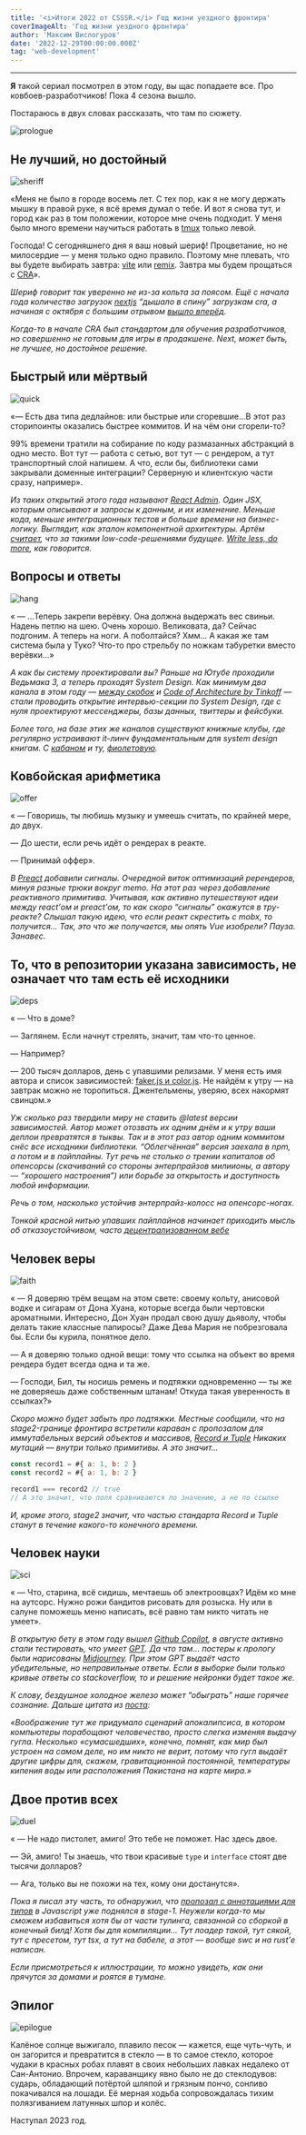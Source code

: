 ```yaml
---
title: '<i>Итоги 2022 от CSSSR.</i> Год жизни уездного фронтира'
coverImageAlt: 'Год жизни уездного фронтира'
author: 'Максим Вислогуров'
date: '2022-12-29T00:00:00.000Z'
tag: 'web-development'
---
```


---

**Я** такой сериал посмотрел в этом году, вы щас попадаете все. Про ковбоев-разработчиков!  Пока 4 сезона вышло.

Постараюсь в двух словах рассказать, что там по сюжету.

<Img imageName='prologue' alt='prologue'/>

## Не лучший, но достойный

<Img imageName='sheriff' alt='sheriff'/>

«Меня не было в городе восемь лет. С тех пор, как я не могу держать мышку в правой руке, я всё время думал о тебе. И вот я снова тут, и город как раз в том положении, которое мне очень подходит. У меня было много времени научиться работать в [tmux](https://github.com/tmux/tmux/wiki) только левой.

Господа! С сегодняшнего дня я ваш новый шериф! Процветание, но не милосердие — у меня только одно правило. Поэтому мне плевать, что вы будете выбирать завтра: [vite](https://vitejs.dev/) или [remix](https://remix.run/). Завтра мы будем прощаться с [CRA](https://create-react-app.dev/)».

*Шериф говорит так уверенно не из-за кольта за поясом. Ещё с начала года количество загрузок [nextjs](https://nextjs.org/) “дышало в спину” загрузкам cra, а начиная с октября с большим отрывом [вышло вперёд](https://twitter.com/leeerob/status/1589838795280879616).*

*Когда-то в начале CRA был стандартом для обучения разработчиков, но совершенно не готовым для игры в продакшене. Next, может быть, не лучшее, но достойное решение.*

## Быстрый или мёртвый

<Img imageName='quick' alt='quick'/>

«— Есть два типа дедлайнов: или быстрые или сгоревшие…В этот раз сторипоинты оказались быстрее коммитов. И на чём они сгорели-то?

99% времени тратили на собирание по коду размазанных абстракций в одно место. Вот тут — работа с сетью, вот тут — с рендером, а тут транспортный слой напишем. А что, если бы, библиотеки сами закрывали доменные интеграции? Серверную и клиентскую части сразу, например».

*Из таких открытий этого года называют [React Admin](https://marmelab.com/react-admin/). Один JSX, которым описывают и запросы к данным, и их изменение. Меньше кода, меньше интеграционных тестов и больше времени на бизнес-логику. Выглядит, как эталон компонентной архитектуры. Артём [считает](https://t.me/artalog/136), что за такими low-code-решениями будущее. [Write less, do more](https://jquery.com/), как говорится.*

## Вопросы и ответы

<Img imageName='hang' alt='hang'/>

« — …Теперь закрепи верёвку. Она должна выдержать вес свиньи. Надень петлю на шею. Очень хорошо. Великовата, да?  Сейчас подгоним. А теперь на ноги. А поболтайся? Хмм… А какая же там система была у Туко? Что-то про стрельбу по ножкам табуретки вместо верёвки…»

*А как бы систему проектировали вы?* *Раньше на Ютубе проходили Ведьмака 3, а теперь проходят System Design. Как минимум два канала в этом году — [между скобок](https://www.youtube.com/channel/UCFPfUAT-o8BZ5vsqAcy7gcw) и [Code of Architecture by Tinkoff](https://www.youtube.com/watch?v=ltencqkEGxQ&list=PLLrf_044z4JpIlGkIDn6sdBstsTkKMXU6&index=1) — стали проводить открытие интервью-секции по System Design, где с нуля проектируют мессенджеры, базы данных, твиттеры и фейсбуки.* 

*Более того, на базе этих же каналов существуют книжные клубы, где регулярно устраивают it-линч фундаментальным для system design книгам. С [кабаном](https://www.oreilly.com/library/view/designing-data-intensive-applications/9781491903063/) и ту, [фиолетовую](https://www.oreilly.com/library/view/technology-strategy-patterns/9781492040866/).*

## Ковбойская арифметика

<Img imageName='offer' alt='offer'/>

« — Говоришь, ты любишь музыку и умеешь считать, по крайней мере, до двух.

— До шести, если речь идёт о рендерах в реакте. 

— Принимай оффер».

*В [Preact](https://preactjs.com/guide/v10/signals/) добавили сигналы.* *Очередной виток оптимизаций ререндеров, минуя разные трюки вокруг memo. На этот раз через добавление реактивного примитива. Учитывая, как активно путешествуют идеи между react’ом и preact’ом, то как скоро “сигналы” окажутся в тру-реакте? Слышал такую идею, что если реакт скрестить с mobx, то получится… Так, это что же получается, мы опять Vue изобрели? Пауза. Занавес.*

## То, что в репозитории указана зависимость, не означает что там есть её исходники

<Img imageName='deps' alt='deps'/>

« — Что в доме?

— Заглянем. Если начнут стрелять, значит, там что-то ценное.

— Например?

— 200 тысяч долларов, день с упавшими релизами. У меня есть имя автора и список зависимостей: [faker.js и color.js](https://habr.com/ru/post/599767/). Не найдём к утру — на завтрак можно не торопиться. Джентельмены, уверяю, всех накормят свинцом.»

*Уж сколько раз твердили миру не ставить @latest версии зависимостей. Автор может отозвать их одним днём и к утру ваши деплои превратятся в тыквы. Так и в этот раз автор одним коммитом снёс все исходники библиотеки. “Облегчённая” версия заехала в npm, а потом и в пайплайны. Тут речь не столько о трении капиталов об опенсорсы (скачиваний со стороны энтерпрайзов милиионы, а автору — “хорошего настроения”) или борьбе за открытость и доступность любой информации.* 

*Речь о том, насколько устойчив энтерпрайз-колосc на опенсорс-ногах.*

*Тонкой красной нитью упавших пайплайнов начинает приходить мысль об отказоустойчивом, часто [децентрализованном вебе](https://vas3k.ru/blog/unstoppable_web/)*

## Человек веры

<Img imageName='faith' alt='faith'/>

« — Я доверяю трём вещам на этом свете: своему кольту, анисовой водке и сигарам от Дона Хуана, которые всегда были чертовски ароматными. Интересно, Дон Хуан продал свою душу дьяволу, чтобы делать такие классные папиросы? Даже Дева Мария не побрезговала бы. Если бы курила, понятное дело.

—  А я доверяю только одной вещи: тому что ссылка на объект во время рендера будет всегда одна и та же.

— Господи, Бил, ты носишь ремень и подтяжки одновременно — ты же не доверяешь даже собственным штанам! Откуда такая уверенность в ссылках?»

*Скоро можно будет забыть про подтяжки.* *Местные сообщили, что на stage2-границе фронтира встретили караван с пропозалом для иммутабельных версий объектов и массивов, [Record и Tuple](https://github.com/tc39/proposal-record-tuple) Никаких мутаций — внутри только примитивы. А это значит...*

```jsx
const record1 = #{ a: 1, b: 2 } 
const record2 = #{ a: 1, b: 2 }

record1 === record2 // true
// А это значит, что поля сравниваются по значению, а не по ссылке
```

*И, кроме этого, stage2 значит, что частью стандарта Record и Tuple станут в течение какого-то конечного времени.*

## Человек науки

<Img imageName='sci' alt='sci'/>

« — Что, старина, всё сидишь, мечтаешь об электроовцах? Идём ко мне на аутсорс. Нужно рожи бандитов рисовать для розыска. Ну или в салуне поможешь меню написать, всё равно там никто читать не умеет».

*В открытую бету в этом году вышел [Github Copilot](https://github.com/features/copilot), в августе активно стали тестировать, что умеет [GPT](https://chat.openai.com/chat). Да что там… постеры к прологу были нарисованы [Midjourney](https://midjourney.com/home/). При этом GPT выдаёт часто убедительные, но неправильные ответы. Если в выборке были только кривые ответы со stackoverflow, то и решение нейронки будет такое же.* 

*К слову, бездушное холодное железо может “обыграть” наше горячее сознание. Дальше цитата из [поста](https://t.me/nikitonsky_pub/431):* 

*«Воображение тут же придумало сценарий апокалипсиса, в котором компьютеры порабощают человечество, просто слегка изменяя выдачу гугла. Несколько «сумасшедших», конечно, помнят, как мир был устроен на самом деле, но им никто не верит, потому что гугл выдаёт другие цифры для, скажем, гравитационной постоянной, температуры кипения воды или расположения Пакистана на карте мира.»*

## Двое против всех

<Img imageName='duel' alt='duel'/>

« — Не надо пистолет, амиго! Это тебе не поможет. Нас здесь двое.

— Эй, амиго! Ты знаешь, что твои красивые `type` и `interface` стоят две тысячи долларов?

— Ага, только вы не похожи на тех, кому они достанутся».

*Пока я писал эту часть, то обнаружил, что [пропозал с аннотациями для типов](https://devblogs.microsoft.com/typescript/a-proposal-for-type-syntax-in-javascript/) в Javascript уже поднялся в stage-1. Неужели когда-то мы сможем избавиться хотя бы от части тулинга, связанной со сборкой в конечный билд! Хотя бы для компиляции… Тут лоадер такой, тут сякой, тут с пресетом, тут tsx, а тут на бабеле, а этот — вообще swc и на rust’е написан.*

*Если присмотреться к иллюстрации, то можно увидеть, как они прячутся за домами и роятся в тумане.*

## Эпилог

<Img imageName='epilogue' alt='epilogue'/>

Калёное солнце выжигало, плавило песок — кажется, еще чуть-чуть, и он загорится и превратится в стекло — в то самое стекло, которое чудаки в красных робах плавят в своих небольших лавках недалеко от Сан-Антонио. Впрочем, караванщику явно было не до стеклодувов: сударь, обладающий потёртой шляпой и грязным пончо, сонливо покачивался на лошади. Её мерная ходьба сопровождалась тихим полязгиванием латунных шпор и колёс.

Наcтупал 2023 год.